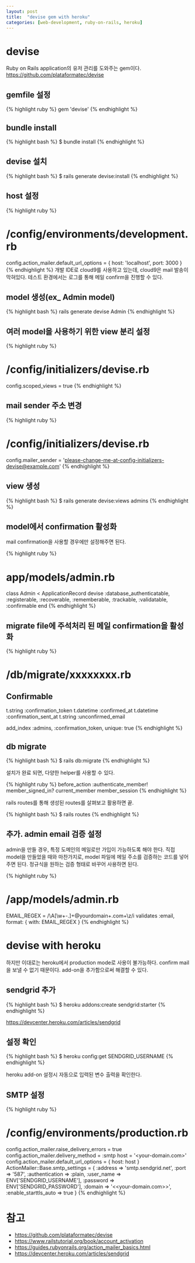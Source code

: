 ```yaml
---
layout: post
title:  "devise gem with heroku"
categories: [web-development, ruby-on-rails, heroku]
---
```


# devise
Ruby on Rails application의 유저 관리를 도와주는 gem이다. <br />
<https://github.com/plataformatec/devise>

## gemfile 설정

{% highlight ruby %}
gem 'devise'
{% endhighlight %}

## bundle install

{% highlight bash %}
$ bundle install
{% endhighlight %}

## devise 설치
{% highlight bash %}
$ rails generate devise:install
{% endhighlight %}

## host 설정

{% highlight ruby %}
# /config/environments/development.rb
config.action_mailer.default_url_options = { host: 'localhost', port: 3000 }
{% endhighlight %}
개발 IDE로 cloud9를 사용하고 있는데, cloud9은 mail 발송이 막혀있다. 테스트 환경에서는 로그를 통해 메일 confirm을 진행할 수 있다.

## model 생성(ex_ Admin model)

{% highlight bash %}
rails generate devise Admin
{% endhighlight %}

## 여러 model을 사용하기 위한 view 분리 설정

{% highlight ruby %}
# /config/initializers/devise.rb
config.scoped_views = true
{% endhighlight %}

## mail sender 주소 변경

{% highlight ruby %}
# /config/initializers/devise.rb
config.mailer_sender = 'please-change-me-at-config-initializers-devise@example.com'
{% endhighlight %}

## view 생성
{% highlight bash %}
$ rails generate devise:views admins
{% endhighlight %}

## model에서 confirmation 활성화<br />
mail confirmation을 사용할 경우에만 설정해주면 된다.

{% highlight ruby %}
# app/models/admin.rb
class Admin < ApplicationRecord
  devise :database_authenticatable, :registerable,
    :recoverable, :rememberable, :trackable, :validatable,
    :confirmable
end
{% endhighlight %}

## migrate file에 주석처리 된 메일 confirmation을 활성화

{% highlight ruby %}
# /db/migrate/xxxxxxxx.rb
## Confirmable
t.string   :confirmation_token
t.datetime :confirmed_at
t.datetime :confirmation_sent_at
t.string   :unconfirmed_email
 
add_index :admins, :confirmation_token,   unique: true
{% endhighlight %}

## db migrate

{% highlight bash %}
$ rails db:migrate
{% endhighlight %}

설치가 완료 되면, 다양한 helper를 사용할 수 있다.

{% highlight ruby %}
before_action :authenticate_member!
member_signed_in?
current_member
member_session
{% endhighlight %}

rails routes를 통해 생성된 routes를 살펴보고 활용하면 끝.

{% highlight bash %}
$ rails routes
{% endhighlight %}

## 추가. admin email 검증 설정
admin을 만들 경우, 특정 도메인의 메일로만 가입이 가능하도록 해야 한다.
직접 model을 만들었을 때와 마찬가지로, model 파일에 메일 주소를 검증하는 코드를 넣어주면 된다.
정규식을 원하는 검증 형태로 바꾸어 사용하면 된다.

{% highlight ruby %}
# /app/models/admin.rb
EMAIL_REGEX = /\A[\w+\-.]+@yourdomain+\.com+\z/i
validates :email, format: { with: EMAIL_REGEX }
{% endhighlight %}

# devise with heroku
하지만 이대로는 heroku에서 production mode로 사용이 불가능하다.
confirm mail을 보낼 수 없기 때문이다.
add-on을 추가함으로써 해결할 수 있다.

## sendgrid 추가

{% highlight bash %}
$ heroku addons:create sendgrid:starter
{% endhighlight %}

<https://devcenter.heroku.com/articles/sendgrid>

## 설정 확인

{% highlight bash %}
$ heroku config:get SENDGRID_USERNAME
{% endhighlight %}

heroku add-on 설정시 자동으로 입력된 변수 출력을 확인한다.

## SMTP 설정

{% highlight ruby %}
# /config/environments/production.rb
config.action_mailer.raise_delivery_errors = true
config.action_mailer.delivery_method = :smtp
host = '<your-domain.com>'
config.action_mailer.default_url_options = { host: host }
ActionMailer::Base.smtp_settings = {
  :address        => 'smtp.sendgrid.net',
  :port           => '587',
  :authentication => :plain,
  :user_name      => ENV['SENDGRID_USERNAME'],
  :password       => ENV['SENDGRID_PASSWORD'],
  :domain         => '<<your-domain.com>>',
  :enable_starttls_auto => true
}
{% endhighlight %}

# 참고
* <https://github.com/plataformatec/devise>
* <https://www.railstutorial.org/book/account_activation>
* <https://guides.rubyonrails.org/action_mailer_basics.html>
* <https://devcenter.heroku.com/articles/sendgrid>